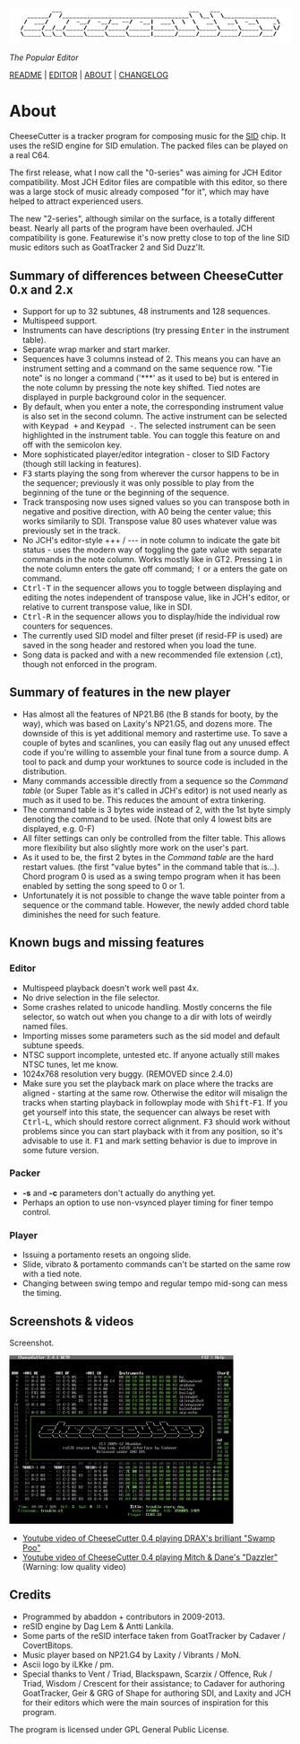![CheeseCutter](pics/cclogo-transparent-inv.png)

*The Popular Editor*

[README](README.md) | [EDITOR](editor.md) | [ABOUT](about.md) | [CHANGELOG](CHANGELOG.md)

# About

CheeseCutter is a tracker program for composing music for the [SID](http://en.wikipedia.org/wiki/MOS_Technology_SID) chip. 
It uses the reSID engine for SID emulation. The packed files can be played on a real C64.

The first release, what I now call the "0-series" was aiming for JCH Editor
compatibility. Most JCH Editor files are compatible with this editor, so there
was a large stock of music already composed "for it", which may have
helped to attract experienced users.

The new "2-series", although similar on the surface, is a totally different beast.
Nearly all parts of the program have been overhauled. JCH
compatibility is gone.  Featurewise it's now pretty close to top of
the line SID music editors such as GoatTracker 2 and Sid Duzz'It.

## Summary of differences between CheeseCutter 0.x and 2.x

* Support for up to 32 subtunes, 48 instruments and 128 sequences.
* Multispeed support.
* Instruments can have descriptions (try pressing <kbd>Enter</kbd> in the instrument table).
* Separate wrap marker and start marker. 
* Sequences have 3 columns instead of 2. This means you can have an instrument setting and a command on the same sequence row. "Tie note" is no longer a command ('***' as it used to be) but is entered in the note column by pressing the note key shifted. Tied notes are displayed in purple background color in the sequencer.
* By default, when you enter a note, the corresponding instrument value is also set in the second column. The active instrument can be selected with <kbd>Keypad +</kbd> and <kbd>Keypad -</kbd>. The selected instrument can be seen highlighted in the instrument table. You can toggle this feature on and off with the semicolon key.
* More sophisticated player/editor integration - closer to SID Factory (though still lacking in features).
* <kbd>F3</kbd> starts playing the song from wherever the cursor happens to be in the sequencer; previously it was only possible to play from the beginning of the tune or the beginning of the sequence.
* Track transposing now uses signed values so you can transpose both in negative and positive direction, with A0 being the center value; this works similarily to SDI. Transpose value 80 uses whatever value was previously set in the track.
* No JCH's editor-style +++ / --- in note column to indicate the gate bit status - uses the modern way of toggling the gate value with separate commands in the note column. 
Works mostly like in GT2. Pressing <kbd>1</kbd> in the note column enters the gate off command; <kbd>!</kbd> or <kbd>a</kbd> enters the gate on command.
* <kbd>Ctrl-T</kbd> in the sequencer allows you to toggle between displaying and editing the notes independent of transpose value, like in JCH's editor, or relative to current transpose value, like in SDI.
* <kbd>Ctrl-R</kbd> in the sequencer allows you to display/hide the individual row counters for sequences.
* The currently used SID model and filter preset (if resid-FP is used) are saved in the song header and restored when you load the tune.
* Song data is packed and with a new recommended file extension (.ct), though not enforced in the program.

## Summary of features in the new player

* Has almost all the features of NP21.B6 (the B stands for booty, by the way), which was based on Laxity's NP21.G5, and dozens more. The downside of this is yet additional memory and rastertime use. To save a couple of bytes and scanlines, you can easily flag out any unused effect code if you're willing to assemble your final tune from a source dump. A tool to pack and dump your worktunes to source code is included in the distribution.
* Many commands accessible directly from a sequence so the *Command table* (or Super Table as it's called in JCH's editor) is not used nearly as much as it used to be. This reduces the amount of extra tinkering.
* The command table is 3 bytes wide instead of 2, with the 1st byte simply denoting the command to be used. (Note that only 4 lowest bits are displayed, e.g. 0-F)
* All filter settings can only be controlled from the filter table. This allows more flexibility but also slightly more work on the user's part.
* As it used to be, the first 2 bytes in the *Command table* are the hard restart values. (the first "value bytes" in the command table that is...). Chord program 0 is used as a swing tempo program when it has been enabled by setting the song speed to 0 or 1. 
* Unfortunately it is not possible to change the wave table pointer from a sequence or the command table. However, the newly added chord table diminishes the need for such feature.

## Known bugs and missing features

### Editor

* Multispeed playback doesn't work well past 4x.
* No drive selection in the file selector.
* Some crashes related to unicode handling. Mostly concerns the file selector, so watch out when you change to a dir with lots of weirdly named files.
* Importing misses some parameters such as the sid model and default subtune speeds. 
* NTSC support incomplete, untested etc. If anyone actually still makes NTSC tunes, let me know. 
* 1024x768 resolution very buggy. (REMOVED since 2.4.0)
* Make sure you set the playback mark on place where the tracks are aligned - starting at the same row. Otherwise the editor will misalign the tracks when starting playback in followplay mode with <kbd>Shift</kbd>-<kbd>F1</kbd>. If you get yourself into this state, the sequencer can always be reset with <kbd>Ctrl</kbd>-<kbd>L</kbd>, which should restore correct alignment. <kbd>F3</kbd> should work without problems since you can start playback with it from any position, so it's advisable to use it. <kbd>F1</kbd> and mark setting behavior is due to improve in some future version.

### Packer

* <b>-s</b> and <b>-c</b> parameters don't actually do anything yet. 
* Perhaps an option to use non-vsynced player timing for finer tempo control. 

### Player

* Issuing a portamento resets an ongoing slide.
* Slide, vibrato &amp; portamento commands can't be started on the same row with a tied note.
* Changing between swing tempo and regular tempo mid-song can mess the timing.

## Screenshots & videos

Screenshot.

[![Screenshot](pics/ccmain-scaled.png)](pics/ccmain.png)

* [Youtube video of CheeseCutter 0.4 playing DRAX's brilliant "Swamp Poo"](http://www.youtube.com/embed/MBpAb0kM-M8)
* [Youtube video of CheeseCutter 0.4 playing Mitch & Dane's "Dazzler"](http://www.youtube.com/embed/w9gUmahnR4Y) (Warning: low quality video)

## Credits

* Programmed by abaddon + contributors in 2009-2013.
* reSID engine by Dag Lem &amp; Antti Lankila.
* Some parts of the reSID interface taken from GoatTracker by Cadaver / CovertBitops.
* Music player based on NP21.G4 by Laxity / Vibrants / MoN.
* Ascii logo by iLKke / pm.
* Special thanks to Vent / Triad, Blackspawn, Scarzix / Offence, Ruk / Triad, Wisdom / Crescent for their assistance; to Cadaver for authoring GoatTracker, Geir &amp; GRG of Shape for authoring SDI, and Laxity and JCH for their editors which were the main sources of inspiration for this program.

The program is licensed under GPL General Public License.
